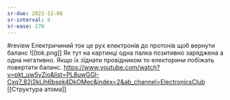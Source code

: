 ```yaml
---
sr-due: 2022-12-08
sr-interval: 4
sr-ease: 270
---
```


#review
Електричиний ток це рух електронів до протонів щоб вернути баланс
![[tok.png]]
Як тут на картинці одна палка позитивно заряджена а одна негативно. Якщо їх зїднати провідником то електорини побіжать повертати баланс.
https://www.youtube.com/watch?v=pkt_uw5yZio&list=PL8uwGGI-Cxq7_82j2kLih6bspk4DkOMec&index=2&ab_channel=ElectronicsClub
[[Структура атома]]